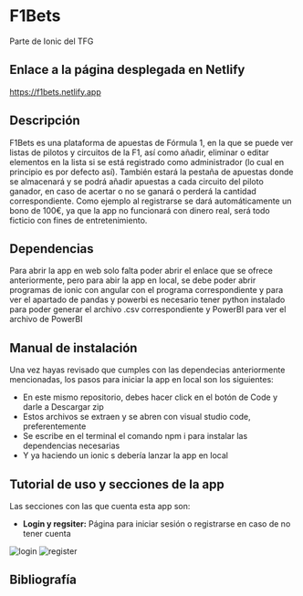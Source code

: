 # F1Bets
Parte de Ionic del TFG

## Enlace a la página desplegada en Netlify
https://f1bets.netlify.app

## Descripción
  F1Bets es una plataforma de apuestas de Fórmula 1, en la que se puede ver listas de pilotos y circuitos de la F1, así como añadir, eliminar o editar elementos en la lista si se está registrado como administrador (lo cual en principio es por defecto así). También estará la pestaña de apuestas donde se almacenará y se podrá añadir apuestas a cada circuito del piloto ganador, en caso de acertar o no se ganará o perderá la cantidad correspondiente. Como ejemplo al registrarse se dará automáticamente un bono de 100€, ya que la app no funcionará con dinero real, será todo ficticio con fines de entretenimiento.

## Dependencias
  Para abrir la app en web solo falta poder abrir el enlace que se ofrece anteriormente, pero para abir la app en local, se debe poder abrir programas de ionic con angular con el programa correspondiente y para ver el apartado de pandas y powerbi es necesario tener python instalado para poder generar el archivo .csv correspondiente y PowerBI para ver el archivo de PowerBI

## Manual de instalación
  Una vez hayas revisado que cumples con las dependecias anteriormente mencionadas, los pasos para iniciar la app en local son los siguientes:
- En este mismo repositorio, debes hacer click en el botón de Code y darle a Descargar zip
- Estos archivos se extraen y se abren con visual studio code, preferentemente
- Se escribe en el terminal el comando npm i para instalar las dependencias necesarias
- Y ya haciendo un ionic s debería lanzar la app en local

## Tutorial de uso y secciones de la app
  Las secciones con las que cuenta esta app son:

  - **Login y regsiter:**
  Página para iniciar sesión o registrarse en caso de no tener cuenta

  ![login](https://github.com/DanielGarciaCampoy/f1Bets_ionic/assets/72436388/2cd70ef5-0eff-4105-bca0-a25bba4bc41b)
  ![register](https://github.com/DanielGarciaCampoy/f1Bets_ionic/assets/72436388/710c7a76-82c0-4bab-9428-2359165a4671)


## Bibliografía
